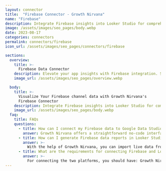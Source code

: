 ```yaml
---
layout: connector
title:  "Firebase Connector - Growth Nirvana"
name: "Firebase"
description: Integrate Firebase insights into Looker Studio for comprehensive app analytics that guide your app strategies.
image: /assets/images/seo_pages/body.webp
date: 2023-08-17
categories: connectors
permalink: connectors/firebase
icon_url: /assets/images/seo_pages/connectors/firebase

sections:
  overview:
    title: >-
      Firebase Data Connector
    description: Elevate your app insights with Firebase integration. Seamlessly merge app data from Firebase with Looker Studio's analytical capabilities, unlocking insights that shape user experiences, engagement strategies, and operational efficiency.
    image_url: /assets/images/seo_pages/overview.webp

  body:
    title: >-
      Visualize Your Firebase channel data with Growth Nirvana's
      Firebase Connector
    description: Integrate Firebase insights into Looker Studio for comprehensive app analytics that guide your app strategies.
    image_url: /assets/images/seo_pages/body.webp
  faq:
    title: FAQs
    questions:
      - title: How can I connect my Firebase data to Google Data Studio/Looker Studio?
        answer: Growth Nirvana offers a straightforward no-code interface to connect to Firebase data sources.
      - title: How can I generate Firebase data reports in Looker Studio?
        answer: >-
          With the help of Growth Nirvana, you can import live data from Firebase into Looker Studio. These data can be viewed in charts, tables, and dashboards to generate branded reports that can be shared instantly.
      - title: What are the requirements for connecting Firebase and Looker Studio?
        answer: >-
          For connecting the two platforms, you should have: Growth Nirvana Account and Firebase Ads Account
---
```

